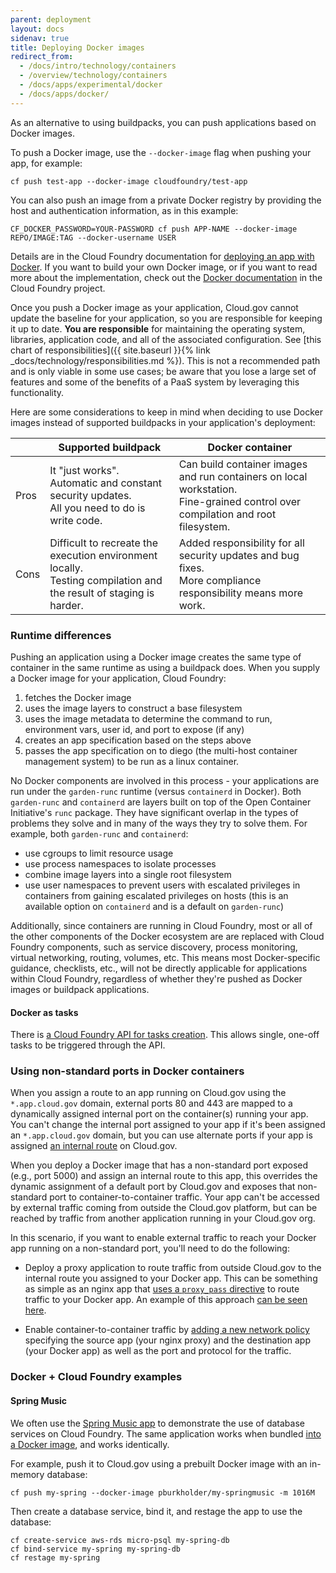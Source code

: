 ```yaml
---
parent: deployment
layout: docs
sidenav: true
title: Deploying Docker images
redirect_from:
  - /docs/intro/technology/containers
  - /overview/technology/containers
  - /docs/apps/experimental/docker
  - /docs/apps/docker/
---
```


As an alternative to using buildpacks, you can push applications based on Docker images.

To push a Docker image, use the `--docker-image` flag when pushing your app, for example:

`cf push test-app --docker-image cloudfoundry/test-app`

You can also push an image from a private Docker registry by providing the host and authentication information, as in this example:

`CF_DOCKER_PASSWORD=YOUR-PASSWORD cf push APP-NAME --docker-image REPO/IMAGE:TAG --docker-username USER`

Details are in the Cloud Foundry documentation for [deploying an app with Docker](https://docs.cloudfoundry.org/devguide/deploy-apps/push-docker.html#private-repo). If you want to build your own Docker image, or if you want to read more about the implementation, check out the [Docker documentation](http://docs.cloudfoundry.org/adminguide/docker.html) in the Cloud Foundry project.

Once you push a Docker image as your application, Cloud.gov cannot update the baseline for your application, so you are responsible for keeping it up to date. **You are responsible** for maintaining the operating system, libraries, application code, and all of the associated configuration. See [this chart of responsibilities]({{ site.baseurl }}{% link _docs/technology/responsibilities.md %}). This is not a recommended path and is only viable in some use cases; be aware that you lose a large set of features and some of the benefits of a PaaS system by leveraging this functionality.

Here are some considerations to keep in mind when deciding to use Docker images instead of supported buildpacks in your application's deployment:

|   | Supported buildpack | Docker container  |
|---|---|---|
| Pros | It "just works".<br />Automatic and constant security updates.<br />All you need to do is write code. | Can build container images and run containers on local workstation.<br />Fine-grained control over compilation and root filesystem. |
| Cons | Difficult to recreate the execution environment locally.<br />Testing compilation and the result of staging is harder. | Added responsibility for all security updates and bug fixes.<br />More compliance responsibility means more work.  |

<!-- Based on the table in this slide: https://twitter.com/benbravo73/status/781125385777999872 -->

### Runtime differences

Pushing an application using a Docker image creates the same type of container in the same runtime as using a buildpack does. When you supply a Docker image for your application, Cloud Foundry:
1. fetches the Docker image
1. uses the image layers to construct a base filesystem 
1. uses the image metadata to determine the command to run, environment vars, user id, and port to expose (if any)
1. creates an app specification based on the steps above 
1. passes the app specification on to diego (the multi-host container management system) to be run as a linux container.

No Docker components are involved in this process - your applications are run under the `garden-runc` runtime (versus `containerd` in Docker). Both `garden-runc` and `containerd` are layers built on top of the Open Container Initiative's `runc` package. They have significant overlap in the types of problems they solve and in many of the ways they try to solve them.
For example, both `garden-runc` and `containerd`:
- use cgroups to limit resource usage
- use process namespaces to isolate processes
- combine image layers into a single root filesystem
- use user namespaces to prevent users with escalated privileges in containers from gaining escalated privileges on hosts (this is an available option on `containerd` and is a default on `garden-runc`)

Additionally, since containers are running in Cloud Foundry, most or all of the other components of the Docker ecosystem are are replaced with Cloud Foundry components, such as service discovery, process monitoring, virtual networking, routing, volumes, etc. This means most Docker-specific guidance, checklists, etc., will not be directly applicable for applications within Cloud Foundry, regardless of whether they're pushed as Docker images or buildpack applications.


#### Docker as tasks

There is [a Cloud Foundry API for tasks creation](http://v3-apidocs.cloudfoundry.org/version/3.31.0/index.html#tasks). This allows single, one-off tasks to be triggered through the API.

### Using non-standard ports in Docker containers

When you assign a route to an app running on Cloud.gov using the `*.app.cloud.gov` domain, external ports 80 and 443 are mapped to a dynamically assigned internal port on the container(s) running your app. You can't change the internal port assigned to your app if it's been assigned an `*.app.cloud.gov` domain, but you can use alternate ports if your app is assigned [an internal route](https://docs.cloudfoundry.org/devguide/deploy-apps/routes-domains.html#internal-routes) on Cloud.gov.

When you deploy a Docker image that has a non-standard port exposed (e.g., port 5000) and assign an internal route to this app, this overrides the dynamic assignment of a default port by Cloud.gov and exposes that non-standard port to container-to-container traffic. Your app can't be accessed by external traffic coming from outside the Cloud.gov platform, but can be reached by traffic from another application running in your Cloud.gov org.

In this scenario, if you want to enable external traffic to reach your Docker app running on a non-standard port, you'll need to do the following:

* Deploy a proxy application to route traffic from outside Cloud.gov to the internal route you assigned to your Docker app. This can be something as simple as an nginx app that [uses a `proxy_pass` directive](http://nginx.org/en/docs/http/ngx_http_proxy_module.html#proxy_pass) to route traffic to your Docker app. An example of this approach [can be seen here](https://github.com/cloud-gov/cf-redash).

* Enable container-to-container traffic by [adding a new network policy](https://cli.cloudfoundry.org/en-US/v6/add-network-policy.html) specifying the source app (your nginx proxy) and the destination app (your Docker app) as well as the port and protocol for the traffic.

### Docker + Cloud Foundry examples

#### Spring Music

We often use the [Spring Music app](https://github.com/cloudfoundry-samples/spring-music) to demonstrate the use of database services on Cloud Foundry. The same application works when bundled [into a Docker image](https://fabianlee.org/2018/05/24/docker-running-a-spring-boot-based-app-in-a-docker-container/), and works identically.

For example, push it to Cloud.gov using a prebuilt Docker image with an in-memory database:
```
cf push my-spring --docker-image pburkholder/my-springmusic -m 1016M
```

Then create a database service, bind it, and restage the app to use the database:
```
cf create-service aws-rds micro-psql my-spring-db
cf bind-service my-spring my-spring-db
cf restage my-spring
```
